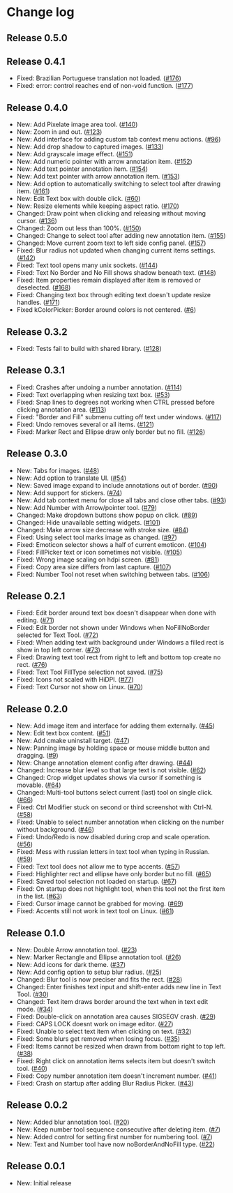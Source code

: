 # Change log


## Release 0.5.0

## Release 0.4.1
* Fixed: Brazilian Portuguese translation not loaded. ([#176](https://github.com/ksnip/kImageAnnotator/issues/176))
* Fixed: error: control reaches end of non-void function. ([#177](https://github.com/ksnip/kImageAnnotator/issues/177))

## Release 0.4.0
* New: Add Pixelate image area tool. ([#140](https://github.com/ksnip/kImageAnnotator/issues/140))
* New: Zoom in and out. ([#123](https://github.com/ksnip/kImageAnnotator/issues/123))
* New: Add interface for adding custom tab context menu actions. ([#96](https://github.com/ksnip/kImageAnnotator/issues/96))
* New: Add drop shadow to captured images. ([#133](https://github.com/ksnip/kImageAnnotator/issues/133))
* New: Add grayscale image effect. ([#151](https://github.com/ksnip/kImageAnnotator/issues/151))
* New: Add numeric pointer with arrow annotation item. ([#152](https://github.com/ksnip/kImageAnnotator/issues/152))
* New: Add text pointer annotation item. ([#154](https://github.com/ksnip/kImageAnnotator/issues/154))
* New: Add text pointer with arrow annotation item. ([#153](https://github.com/ksnip/kImageAnnotator/issues/153))
* New: Add option to automatically switching to select tool after drawing item. ([#161](https://github.com/ksnip/kImageAnnotator/issues/161))
* New: Edit Text box with double click. ([#60](https://github.com/ksnip/kImageAnnotator/issues/60))
* New: Resize elements while keeping aspect ratio. ([#170](https://github.com/ksnip/kImageAnnotator/issues/170))
* Changed: Draw point when clicking and releasing without moving cursor. ([#136](https://github.com/ksnip/kImageAnnotator/issues/136))
* Changed: Zoom out less than 100%. ([#150](https://github.com/ksnip/kImageAnnotator/issues/150))
* Changed: Change to select tool after adding new annotation item. ([#155](https://github.com/ksnip/kImageAnnotator/issues/155))
* Changed: Move current zoom text to left side config panel. ([#157](https://github.com/ksnip/kImageAnnotator/issues/157))
* Fixed: Blur radius not updated when changing current items settings. ([#142](https://github.com/ksnip/kImageAnnotator/issues/142))
* Fixed: Text tool opens many unix sockets. ([#144](https://github.com/ksnip/kImageAnnotator/issues/144))
* Fixed: Text No Border and No Fill shows shadow beneath text. ([#148](https://github.com/ksnip/kImageAnnotator/issues/148))
* Fixed: Item properties remain displayed after item is removed or deselected. ([#168](https://github.com/ksnip/kImageAnnotator/issues/168))
* Fixed: Changing text box through editing text doesn't update resize handles. ([#171](https://github.com/ksnip/kImageAnnotator/issues/171))
* Fixed kColorPicker: Border around colors is not centered. ([#6](https://github.com/ksnip/kColorPicker/issues/6))

## Release 0.3.2
* Fixed: Tests fail to build with shared library. ([#128](https://github.com/ksnip/kImageAnnotator/issues/128))

## Release 0.3.1
* Fixed: Crashes after undoing a number annotation. ([#114](https://github.com/ksnip/kImageAnnotator/issues/114))
* Fixed: Text overlapping when resizing text box. ([#53](https://github.com/ksnip/kImageAnnotator/issues/53))
* Fixed: Snap lines to degrees not working when CTRL pressed before clicking annotation area. ([#113](https://github.com/ksnip/kImageAnnotator/issues/113))
* Fixed: "Border and Fill" submenu cutting off text under windows. ([#117](https://github.com/ksnip/kImageAnnotator/issues/117))
* Fixed: Undo removes several or all items. ([#121](https://github.com/ksnip/kImageAnnotator/issues/121))
* Fixed: Marker Rect and Ellipse draw only border but no fill. ([#126](https://github.com/ksnip/kImageAnnotator/issues/126))

## Release 0.3.0
* New: Tabs for images. ([#48](https://github.com/ksnip/kImageAnnotator/issues/48))
* New: Add option to translate UI. ([#54](https://github.com/ksnip/kImageAnnotator/issues/54))
* New: Saved image expand to include annotations out of border. ([#90](https://github.com/ksnip/kImageAnnotator/issues/90))
* New: Add support for stickers. ([#74](https://github.com/ksnip/kImageAnnotator/issues/74))
* New: Add tab context menu for close all tabs and close other tabs. ([#93](https://github.com/ksnip/kImageAnnotator/issues/93))
* New: Add Number with Arrow/pointer tool. ([#79](https://github.com/ksnip/kImageAnnotator/issues/79))
* Changed: Make dropdown buttons show popup on click. ([#89](https://github.com/ksnip/kImageAnnotator/issues/89))
* Changed: Hide unavailable setting widgets. ([#101](https://github.com/ksnip/kImageAnnotator/issues/101))
* Changed: Make arrow size decrease with stroke size. ([#84](https://github.com/ksnip/kImageAnnotator/issues/84))
* Fixed: Using select tool marks image as changed. ([#97](https://github.com/ksnip/kImageAnnotator/issues/97))
* Fixed: Emoticon selector shows a half of current emoticon. ([#104](https://github.com/ksnip/kImageAnnotator/issues/104))
* Fixed: FillPicker text or icon sometimes not visible. ([#105](https://github.com/ksnip/kImageAnnotator/issues/105))
* Fixed: Wrong image scaling on hdpi screen. ([#81](https://github.com/ksnip/kImageAnnotator/issues/81))
* Fixed: Copy area size differs from last capture. ([#107](https://github.com/ksnip/kImageAnnotator/issues/107))
* Fixed: Number Tool not reset when switching between tabs. ([#106](https://github.com/ksnip/kImageAnnotator/issues/106))

## Release 0.2.1
* Fixed: Edit border around text box doesn't disappear when done with editing. ([#71](https://github.com/ksnip/kImageAnnotator/issues/71))
* Fixed: Edit border not shown under Windows when NoFillNoBorder selected for Text Tool. ([#72](https://github.com/ksnip/kImageAnnotator/issues/72))
* Fixed: When adding text with background under Windows a filled rect is show in top left corner. ([#73](https://github.com/ksnip/kImageAnnotator/issues/73))
* Fixed: Drawing text tool rect from right to left and bottom top create no rect. ([#76](https://github.com/ksnip/kImageAnnotator/issues/76))
* Fixed: Text Tool FillType selection not saved. ([#75](https://github.com/ksnip/kImageAnnotator/issues/75))
* Fixed: Icons not scaled with HiDPI. ([#77](https://github.com/ksnip/kImageAnnotator/issues/77))
* Fixed: Text Cursor not show on Linux. ([#70](https://github.com/ksnip/kImageAnnotator/issues/70))

## Release 0.2.0
* New: Add image item and interface for adding them externally. ([#45](https://github.com/ksnip/kImageAnnotator/issues/45))
* New: Edit text box content. ([#51](https://github.com/ksnip/kImageAnnotator/issues/51))
* New: Add cmake uninstall target. ([#47](https://github.com/ksnip/kImageAnnotator/issues/47))
* New: Panning image by holding space or mouse middle button and dragging. ([#9](https://github.com/ksnip/kImageAnnotator/issues/9))
* New: Change annotation element config after drawing. ([#44](https://github.com/ksnip/kImageAnnotator/issues/44))
* Changed: Increase blur level so that large text is not visible. ([#62](https://github.com/ksnip/kImageAnnotator/issues/62))
* Changed: Crop widget updates shows via cursor if something is movable. ([#64](https://github.com/ksnip/kImageAnnotator/issues/64))
* Changed: Multi-tool buttons select current (last) tool on single click. ([#66](https://github.com/ksnip/kImageAnnotator/issues/66))
* Fixed: Ctrl Modifier stuck on second or third screenshot with Ctrl-N. ([#58](https://github.com/ksnip/kImageAnnotator/issues/58))
* Fixed: Unable to select number annotation when clicking on the number without background. ([#46](https://github.com/ksnip/kImageAnnotator/issues/46))
* Fixed: Undo/Redo is now disabled during crop and scale operation. ([#56](https://github.com/ksnip/kImageAnnotator/issues/56))
* Fixed: Mess with russian letters in text tool when typing in Russian. ([#59](https://github.com/ksnip/kImageAnnotator/issues/59))
* Fixed: Text tool does not allow me to type accents. ([#57](https://github.com/ksnip/kImageAnnotator/issues/57))
* Fixed: Highlighter rect and ellipse have only border but no fill. ([#65](https://github.com/ksnip/kImageAnnotator/issues/65))
* Fixed: Saved tool selection not loaded on startup. ([#67](https://github.com/ksnip/kImageAnnotator/issues/67))
* Fixed: On startup does not highlight tool, when this tool not the first item in the list. ([#63](https://github.com/ksnip/kImageAnnotator/issues/63))
* Fixed: Cursor image cannot be grabbed for moving. ([#69](https://github.com/ksnip/kImageAnnotator/issues/69))
* Fixed: Accents still not work in text tool on Linux. ([#61](https://github.com/ksnip/kImageAnnotator/issues/61))

## Release 0.1.0
* New: Double Arrow annotation tool. ([#23](https://github.com/ksnip/kImageAnnotator/issues/23))
* New: Marker Rectangle and Ellipse annotation tool. ([#26](https://github.com/ksnip/kImageAnnotator/issues/26))
* New: Add icons for dark theme. ([#37](https://github.com/ksnip/kImageAnnotator/issues/37))
* New: Add config option to setup blur radius. ([#25](https://github.com/ksnip/kImageAnnotator/issues/25))
* Changed: Blur tool is now preciser and fits the rect. ([#28](https://github.com/ksnip/kImageAnnotator/issues/28))
* Changed: Enter finishes text input and shift-enter adds new line in Text Tool. ([#30](https://github.com/ksnip/kImageAnnotator/issues/30))
* Changed: Text item draws border around the text when in text edit mode. ([#34](https://github.com/ksnip/kImageAnnotator/issues/34))
* Fixed: Double-click on annotation area causes SIGSEGV crash. ([#29](https://github.com/ksnip/kImageAnnotator/issues/29))
* Fixed: CAPS LOCK doesnt work on image editor. ([#27](https://github.com/ksnip/kImageAnnotator/issues/27))
* Fixed: Unable to select text item when clicking on text. ([#32](https://github.com/ksnip/kImageAnnotator/issues/32))
* Fixed: Some blurs get removed when losing focus. ([#35](https://github.com/ksnip/kImageAnnotator/issues/35))
* Fixed: Items cannot be resized when drawn from bottom right to top left. ([#38](https://github.com/ksnip/kImageAnnotator/issues/38))
* Fixed: Right click on annotation items selects item but doesn't switch tool. ([#40](https://github.com/ksnip/kImageAnnotator/issues/40))
* Fixed: Copy number annotation item doesn't increment number. ([#41](https://github.com/ksnip/kImageAnnotator/issues/41))
* Fixed: Crash on startup after adding Blur Radius Picker. ([#43](https://github.com/ksnip/kImageAnnotator/issues/43))

## Release 0.0.2
* New: Added blur annotation tool. ([#20](https://github.com/ksnip/kImageAnnotator/issues/20))
* New: Keep number tool sequence consecutive after deleting item. ([#7](https://github.com/ksnip/kImageAnnotator/issues/7))
* New: Added control for setting first number for numbering tool. ([#7](https://github.com/ksnip/kImageAnnotator/issues/7))
* New: Text and Number tool have now noBorderAndNoFill type. ([#22](https://github.com/ksnip/kImageAnnotator/issues/22))

## Release 0.0.1
* New: Initial release
